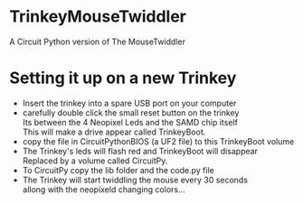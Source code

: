 # TrinkeyMouseTwiddler
A Circuit Python version of The MouseTwiddler

# Setting it up on a new Trinkey
- Insert the trinkey into a spare USB port on your computer
- carefully double click the small reset button on the trinkey <br>
    Its between the 4 Neopixel Leds and the SAMD chip itself<br>
    This will make a drive appear called TrinkeyBoot.
- copy the file in CircuitPythonBIOS (a UF2 file) to this TrinkeyBoot volume
- The Trinkey's leds will flash red and TrinkeyBoot will disappear<br>
    Replaced by a volume called CircuitPy.
- To CircuitPy copy the lib folder and the code.py file
- The Trinkey will start twiddling the mouse every 30 seconds<br>
    allong with the neopixeld changing colors...
    
